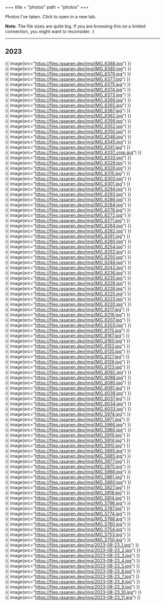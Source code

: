 +++
title = "photos"
path = "photos"
+++

Photos I've taken. Click to open in a new tab.

**Note:** The file sizes are quite big. If you are browsing this on a limited connection, you might want to reconsider. :)

- - -

## 2023

{{ image(src="https://files.rasanen.dev/img/IMG_6388.jpg") }}
<br>
{{ image(src="https://files.rasanen.dev/img/IMG_6380.jpg") }}
<br>
{{ image(src="https://files.rasanen.dev/img/IMG_6379.jpg") }}
<br>
{{ image(src="https://files.rasanen.dev/img/IMG_6377.jpg") }}
<br>
{{ image(src="https://files.rasanen.dev/img/IMG_6375.jpg") }}
<br>
{{ image(src="https://files.rasanen.dev/img/IMG_6374.jpg") }}
<br>
{{ image(src="https://files.rasanen.dev/img/IMG_6373.jpg") }}
<br>
{{ image(src="https://files.rasanen.dev/img/IMG_6266.jpg") }}
<br>
{{ image(src="https://files.rasanen.dev/img/IMG_6265.jpg") }}
<br>
{{ image(src="https://files.rasanen.dev/img/IMG_6367.jpg") }}
<br>
{{ image(src="https://files.rasanen.dev/img/IMG_6362.jpg") }}
<br>
{{ image(src="https://files.rasanen.dev/img/IMG_6359.jpg") }}
<br>
{{ image(src="https://files.rasanen.dev/img/IMG_6352.jpg") }}
<br>
{{ image(src="https://files.rasanen.dev/img/IMG_6350.jpg") }}
<br>
{{ image(src="https://files.rasanen.dev/img/IMG_6346.jpg") }}
<br>
{{ image(src="https://files.rasanen.dev/img/IMG_6345.jpg") }}
<br>
{{ image(src="https://files.rasanen.dev/img/IMG_6341.jpg") }}
<br>
{{ image(src="https://files.rasanen.dev/img/IMG_6337_crop.jpg") }}
<br>
{{ image(src="https://files.rasanen.dev/img/IMG_6333.jpg") }}
<br>
{{ image(src="https://files.rasanen.dev/img/IMG_6329.jpg") }}
<br>
{{ image(src="https://files.rasanen.dev/img/IMG_6326.jpg") }}
<br>
{{ image(src="https://files.rasanen.dev/img/IMG_6315.jpg") }}
<br>
{{ image(src="https://files.rasanen.dev/img/IMG_6303.jpg") }}
<br>
{{ image(src="https://files.rasanen.dev/img/IMG_6301.jpg") }}
<br>
{{ image(src="https://files.rasanen.dev/img/IMG_6294.jpg") }}
<br>
{{ image(src="https://files.rasanen.dev/img/IMG_6293.jpg") }}
<br>
{{ image(src="https://files.rasanen.dev/img/IMG_6286.jpg") }}
<br>
{{ image(src="https://files.rasanen.dev/img/IMG_6284.jpg") }}
<br>
{{ image(src="https://files.rasanen.dev/img/IMG_6278.jpg") }}
<br>
{{ image(src="https://files.rasanen.dev/img/IMG_6272.jpg") }}
<br>
{{ image(src="https://files.rasanen.dev/img/IMG_6271.jpg") }}
<br>
{{ image(src="https://files.rasanen.dev/img/IMG_6264.jpg") }}
<br>
{{ image(src="https://files.rasanen.dev/img/IMG_6262.jpg") }}
<br>
{{ image(src="https://files.rasanen.dev/img/IMG_6261.jpg") }}
<br>
{{ image(src="https://files.rasanen.dev/img/IMG_6260.jpg") }}
<br>
{{ image(src="https://files.rasanen.dev/img/IMG_6254.jpg") }}
<br>
{{ image(src="https://files.rasanen.dev/img/IMG_6252.jpg") }}
<br>
{{ image(src="https://files.rasanen.dev/img/IMG_6250.jpg") }}
<br>
{{ image(src="https://files.rasanen.dev/img/IMG_6248.jpg") }}
<br>
{{ image(src="https://files.rasanen.dev/img/IMG_6242.jpg") }}
<br>
{{ image(src="https://files.rasanen.dev/img/IMG_6236.jpg") }}
<br>
{{ image(src="https://files.rasanen.dev/img/IMG_6235.jpg") }}
<br>
{{ image(src="https://files.rasanen.dev/img/IMG_6228.jpg") }}
<br>
{{ image(src="https://files.rasanen.dev/img/IMG_6226.jpg") }}
<br>
{{ image(src="https://files.rasanen.dev/img/IMG_6225.jpg") }}
<br>
{{ image(src="https://files.rasanen.dev/img/IMG_6223.jpg") }}
<br>
{{ image(src="https://files.rasanen.dev/img/IMG_6220.jpg") }}
<br>
{{ image(src="https://files.rasanen.dev/img/IMG_6217.jpg") }}
<br>
{{ image(src="https://files.rasanen.dev/img/IMG_6216.jpg") }}
<br>
{{ image(src="https://files.rasanen.dev/img/IMG_6207.jpg") }}
<br>
{{ image(src="https://files.rasanen.dev/img/IMG_6203.jpg") }}
<br>
{{ image(src="https://files.rasanen.dev/img/IMG_6175.jpg") }}
<br>
{{ image(src="https://files.rasanen.dev/img/IMG_6167.jpg") }}
<br>
{{ image(src="https://files.rasanen.dev/img/IMG_6160.jpg") }}
<br>
{{ image(src="https://files.rasanen.dev/img/IMG_6153.jpg") }}
<br>
{{ image(src="https://files.rasanen.dev/img/IMG_6135.jpg") }}
<br>
{{ image(src="https://files.rasanen.dev/img/IMG_6127.jpg") }}
<br>
{{ image(src="https://files.rasanen.dev/img/IMG_6126.jpg") }}
<br>
{{ image(src="https://files.rasanen.dev/img/IMG_6123.jpg") }}
<br>
{{ image(src="https://files.rasanen.dev/img/IMG_6092.jpg") }}
<br>
{{ image(src="https://files.rasanen.dev/img/IMG_6088.jpg") }}
<br>
{{ image(src="https://files.rasanen.dev/img/IMG_6085.jpg") }}
<br>
{{ image(src="https://files.rasanen.dev/img/IMG_6061.jpg") }}
<br>
{{ image(src="https://files.rasanen.dev/img/IMG_6039.jpg") }}
<br>
{{ image(src="https://files.rasanen.dev/img/IMG_6037.jpg") }}
<br>
{{ image(src="https://files.rasanen.dev/img/IMG_6034.jpg") }}
<br>
{{ image(src="https://files.rasanen.dev/img/IMG_6033.jpg") }}
<br>
{{ image(src="https://files.rasanen.dev/img/IMG_5974.jpg") }}
<br>
{{ image(src="https://files.rasanen.dev/img/IMG_5971.jpg") }}
<br>
{{ image(src="https://files.rasanen.dev/img/IMG_5966.jpg") }}
<br>
{{ image(src="https://files.rasanen.dev/img/IMG_5960.jpg") }}
<br>
{{ image(src="https://files.rasanen.dev/img/IMG_5919.jpg") }}
<br>
{{ image(src="https://files.rasanen.dev/img/IMG_5914.jpg") }}
<br>
{{ image(src="https://files.rasanen.dev/img/IMG_5910.jpg") }}
<br>
{{ image(src="https://files.rasanen.dev/img/IMG_5895.jpg") }}
<br>
{{ image(src="https://files.rasanen.dev/img/IMG_5885.jpg") }}
<br>
{{ image(src="https://files.rasanen.dev/img/IMG_5877.jpg") }}
<br>
{{ image(src="https://files.rasanen.dev/img/IMG_5875.jpg") }}
<br>
{{ image(src="https://files.rasanen.dev/img/IMG_5866.jpg") }}
<br>
{{ image(src="https://files.rasanen.dev/img/IMG_5861.jpg") }}
<br>
{{ image(src="https://files.rasanen.dev/img/IMG_5860.jpg") }}
<br>
{{ image(src="https://files.rasanen.dev/img/IMG_5827.jpg") }}
<br>
{{ image(src="https://files.rasanen.dev/img/IMG_5818.jpg") }}
<br>
{{ image(src="https://files.rasanen.dev/img/IMG_5814.jpg") }}
<br>
{{ image(src="https://files.rasanen.dev/img/IMG_5796.jpg") }}
<br>
{{ image(src="https://files.rasanen.dev/img/IMG_5787.jpg") }}
<br>
{{ image(src="https://files.rasanen.dev/img/IMG_5774.jpg") }}
<br>
{{ image(src="https://files.rasanen.dev/img/IMG_5768.jpg") }}
<br>
{{ image(src="https://files.rasanen.dev/img/IMG_5760.jpg") }}
<br>
{{ image(src="https://files.rasanen.dev/img/IMG_5754.jpg") }}
<br>
{{ image(src="https://files.rasanen.dev/img/IMG_5753.jpg") }}
<br>
{{ image(src="https://files.rasanen.dev/img/IMG_5750.jpg") }}
<br>
{{ image(src="https://files.rasanen.dev/img/2023-08-23_1.jpg") }}
<br>
{{ image(src="https://files.rasanen.dev/img/2023-08-23_2.jpg") }}
<br>
{{ image(src="https://files.rasanen.dev/img/2023-08-23_3.jpg") }}
<br>
{{ image(src="https://files.rasanen.dev/img/2023-08-23_4.jpg") }}
<br>
{{ image(src="https://files.rasanen.dev/img/2023-08-23_5.jpg") }}
<br>
{{ image(src="https://files.rasanen.dev/img/2023-08-23_6.jpg") }}
<br>
{{ image(src="https://files.rasanen.dev/img/2023-08-23_7.jpg") }}
<br>
{{ image(src="https://files.rasanen.dev/img/2023-08-23_8.jpg") }}
<br>
{{ image(src="https://files.rasanen.dev/img/2023-08-23_9.jpg") }}
<br>
{{ image(src="https://files.rasanen.dev/img/2023-08-23_10.jpg") }}
<br>
{{ image(src="https://files.rasanen.dev/img/2023-08-23_11.jpg") }}
